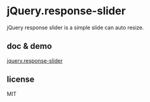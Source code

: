 # jQuery.response-slider

jQuery response slider is a simple slide can auto resize.

## doc & demo

<a href="http://html5beta.com/jquery-response-slider/">jquery.response-slider</a>

## license

MIT